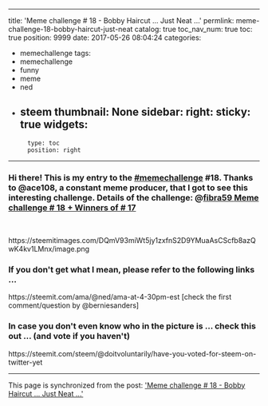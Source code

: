 
---
title: 'Meme challenge # 18 - Bobby Haircut ... Just Neat ...'
permlink: meme-challenge-18-bobby-haircut-just-neat
catalog: true
toc_nav_num: true
toc: true
position: 9999
date: 2017-05-26 08:04:24
categories:
- memechallenge
tags:
- memechallenge
- funny
- meme
- ned
- steem
thumbnail: None
sidebar:
    right:
        sticky: true
widgets:
    -
        type: toc
        position: right
---


<html>
<h3>Hi there! This is my entry to the <a href="https://steemit.com/trending/memechallenge">#memechallenge</a> #18. Thanks to @ace108, a constant meme producer, that I got to see this interesting challenge. Details of the challenge: @<a href="https://steemit.com/@fibra59">fibra59 </a><a href="https://steemit.com/memechallenge/@fibra59/meme-challenge-18-winners-of-17">Meme challenge # 18 + Winners of # 17</a></h3>
<p><br></p>
<p>https://steemitimages.com/DQmV93miWt5jy1zxfnS2D9YMuaAsCScfb8azQwK4kv1LMnx/image.png</p>
<h3>If you don't get what I mean, please refer to the following links ...</h3>
<p>https://steemit.com/ama/@ned/ama-at-4-30pm-est [check the first comment/question by @berniesanders]</p>
<h3>In case you don't even know who in the picture is ... check this out ... (and vote if you haven't)</h3>
<p>https://steemit.com/steem/@doitvoluntarily/have-you-voted-for-steem-on-twitter-yet</p>
</html>

- - -

This page is synchronized from the post: ['Meme challenge # 18 - Bobby Haircut ... Just Neat ...'](https://steemit.com/@deanliu/meme-challenge-18-bobby-haircut-just-neat)
